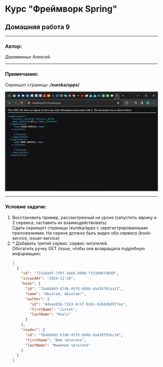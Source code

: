 # Курс "Фреймворк Spring" 
## Домашняя работа 9
* **
### Автор:
Деревянных Алексей
* **
### Примечание:

Скриншот страницы **./eureka/apps/**

![screenshot](./screenshot.png "screenshot")

* **
### Условие задачи:
1. Восстановить пример, рассмотренный на уроке (запустить эврику и 2 сервиса; заставить их взаимодействовать).<br>
   Сдать скриншот страницы /eureka/apps с зарегистрированными приложениями.
   На скрине должно быть видно оба сервиса (book-service, issuer-service)
2. \* Добавить третий сервис: сервис читателей.<br>
   Обогатить ручку GET /issue, чтобы она возвращала подробную информацию:
    ```json
   [
      {
        "id": "733a8a9f-7fbf-4eb6-9900-f3338007d848",
        "issuedAt": "2024-11-28",
        "book": {
          "id": "78a0d4d5-67db-45f8-b846-da410f01aa11",
          "name": "Absalom, Absalom!",
          "author": {
            "id": "4deeeb5b-f263-4c5f-9c8c-62b83b0977ee",
            "firstName": "Justen",
            "lastName": "Huels"
          }
        },
        "reader": {
          "id": "78a0d4d5-67db-45f8-b846-da410f01bc34",
          "firstName": "Имя читателя",
          "lastName": "Фамилия читателя"
        }
      }
   ]
    ```